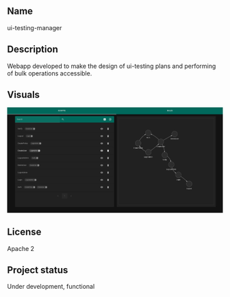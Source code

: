 
## Name
ui-testing-manager

## Description
Webapp developed to make the design of ui-testing plans and performing of bulk operations accessible.

## Visuals
![UI](public/readme/image.png)

## License
Apache 2

## Project status
Under development, functional

